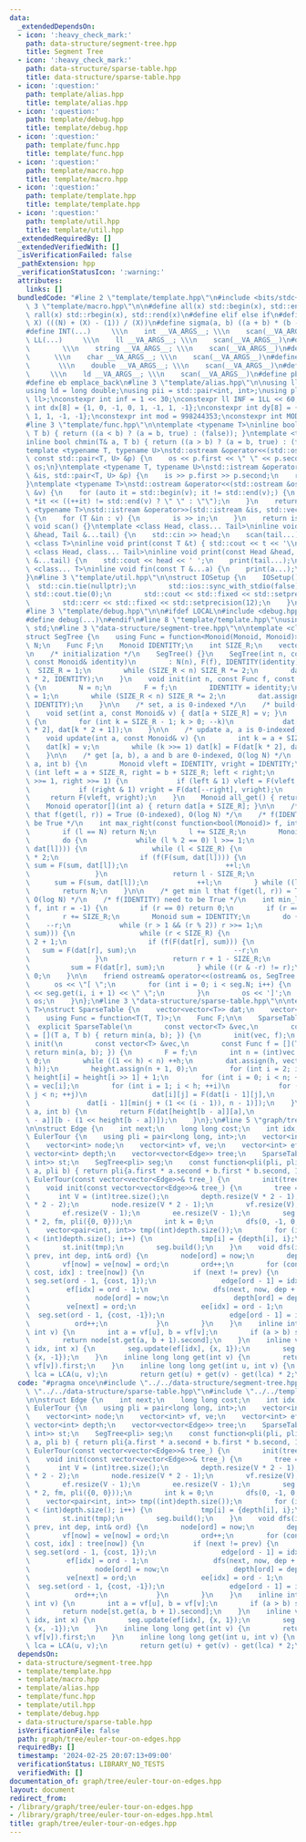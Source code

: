 ```yaml
---
data:
  _extendedDependsOn:
  - icon: ':heavy_check_mark:'
    path: data-structure/segment-tree.hpp
    title: Segment Tree
  - icon: ':heavy_check_mark:'
    path: data-structure/sparse-table.hpp
    title: data-structure/sparse-table.hpp
  - icon: ':question:'
    path: template/alias.hpp
    title: template/alias.hpp
  - icon: ':question:'
    path: template/debug.hpp
    title: template/debug.hpp
  - icon: ':question:'
    path: template/func.hpp
    title: template/func.hpp
  - icon: ':question:'
    path: template/macro.hpp
    title: template/macro.hpp
  - icon: ':question:'
    path: template/template.hpp
    title: template/template.hpp
  - icon: ':question:'
    path: template/util.hpp
    title: template/util.hpp
  _extendedRequiredBy: []
  _extendedVerifiedWith: []
  _isVerificationFailed: false
  _pathExtension: hpp
  _verificationStatusIcon: ':warning:'
  attributes:
    links: []
  bundledCode: "#line 2 \"template/template.hpp\"\n#include <bits/stdc++.h>\n#line\
    \ 3 \"template/macro.hpp\"\n\n#define all(x) std::begin(x), std::end(x)\n#define\
    \ rall(x) std::rbegin(x), std::rend(x)\n#define elif else if\n#define updiv(N,\
    \ X) (((N) + (X) - (1)) / (X))\n#define sigma(a, b) ((a + b) * (b - a + 1) / 2)\n\
    #define INT(...)     \\\n    int __VA_ARGS__; \\\n    scan(__VA_ARGS__)\n#define\
    \ LL(...)     \\\n    ll __VA_ARGS__; \\\n    scan(__VA_ARGS__)\n#define STR(...)\
    \        \\\n    string __VA_ARGS__; \\\n    scan(__VA_ARGS__)\n#define CHR(...)\
    \      \\\n    char __VA_ARGS__; \\\n    scan(__VA_ARGS__)\n#define DOU(...) \
    \       \\\n    double __VA_ARGS__; \\\n    scan(__VA_ARGS__)\n#define LD(...)\
    \     \\\n    ld __VA_ARGS__; \\\n    scan(__VA_ARGS__)\n#define pb push_back\n\
    #define eb emplace_back\n#line 3 \"template/alias.hpp\"\n\nusing ll = long long;\n\
    using ld = long double;\nusing pii = std::pair<int, int>;\nusing pll = std::pair<ll,\
    \ ll>;\nconstexpr int inf = 1 << 30;\nconstexpr ll INF = 1LL << 60;\nconstexpr\
    \ int dx[8] = {1, 0, -1, 0, 1, -1, 1, -1};\nconstexpr int dy[8] = {0, 1, 0, -1,\
    \ 1, 1, -1, -1};\nconstexpr int mod = 998244353;\nconstexpr int MOD = 1e9 + 7;\n\
    #line 3 \"template/func.hpp\"\n\ntemplate <typename T>\ninline bool chmax(T& a,\
    \ T b) { return ((a < b) ? (a = b, true) : (false)); }\ntemplate <typename T>\n\
    inline bool chmin(T& a, T b) { return ((a > b) ? (a = b, true) : (false)); }\n\
    template <typename T, typename U>\nstd::ostream &operator<<(std::ostream &os,\
    \ const std::pair<T, U> &p) {\n    os << p.first << \" \" << p.second;\n    return\
    \ os;\n}\ntemplate <typename T, typename U>\nstd::istream &operator>>(std::istream\
    \ &is, std::pair<T, U> &p) {\n    is >> p.first >> p.second;\n    return is;\n\
    }\ntemplate <typename T>\nstd::ostream &operator<<(std::ostream &os, const std::vector<T>\
    \ &v) {\n    for (auto it = std::begin(v); it != std::end(v);) {\n        os <<\
    \ *it << ((++it) != std::end(v) ? \" \" : \"\");\n    }\n    return os;\n}\ntemplate\
    \ <typename T>\nstd::istream &operator>>(std::istream &is, std::vector<T> &v)\
    \ {\n    for (T &in : v) {\n        is >> in;\n    }\n    return is;\n}\ninline\
    \ void scan() {}\ntemplate <class Head, class... Tail>\ninline void scan(Head\
    \ &head, Tail &...tail) {\n    std::cin >> head;\n    scan(tail...);\n}\ntemplate\
    \ <class T>\ninline void print(const T &t) { std::cout << t << '\\n'; }\ntemplate\
    \ <class Head, class... Tail>\ninline void print(const Head &head, const Tail\
    \ &...tail) {\n    std::cout << head << ' ';\n    print(tail...);\n}\ntemplate\
    \ <class... T>\ninline void fin(const T &...a) {\n    print(a...);\n    exit(0);\n\
    }\n#line 3 \"template/util.hpp\"\n\nstruct IOSetup {\n    IOSetup() {\n      \
    \  std::cin.tie(nullptr);\n        std::ios::sync_with_stdio(false);\n       \
    \ std::cout.tie(0);\n        std::cout << std::fixed << std::setprecision(12);\n\
    \        std::cerr << std::fixed << std::setprecision(12);\n    }\n} IOSetup;\n\
    #line 3 \"template/debug.hpp\"\n\n#ifdef LOCAL\n#include <debug.hpp>\n#else\n\
    #define debug(...)\n#endif\n#line 8 \"template/template.hpp\"\nusing namespace\
    \ std;\n#line 3 \"data-structure/segment-tree.hpp\"\n\ntemplate <class Monoid>\n\
    struct SegTree {\n    using Func = function<Monoid(Monoid, Monoid)>;\n    int\
    \ N;\n    Func F;\n    Monoid IDENTITY;\n    int SIZE_R;\n    vector<Monoid> dat;\n\
    \n    /* initialization */\n    SegTree() {}\n    SegTree(int n, const Func f,\
    \ const Monoid& identity)\n        : N(n), F(f), IDENTITY(identity) {\n      \
    \  SIZE_R = 1;\n        while (SIZE_R < n) SIZE_R *= 2;\n        dat.assign(SIZE_R\
    \ * 2, IDENTITY);\n    }\n    void init(int n, const Func f, const Monoid& identity)\
    \ {\n        N = n;\n        F = f;\n        IDENTITY = identity;\n        SIZE_R\
    \ = 1;\n        while (SIZE_R < n) SIZE_R *= 2;\n        dat.assign(SIZE_R * 2,\
    \ IDENTITY);\n    }\n\n    /* set, a is 0-indexed */\n    /* build(): O(N) */\n\
    \    void set(int a, const Monoid& v) { dat[a + SIZE_R] = v; }\n    void build()\
    \ {\n        for (int k = SIZE_R - 1; k > 0; --k)\n            dat[k] = F(dat[k\
    \ * 2], dat[k * 2 + 1]);\n    }\n\n    /* update a, a is 0-indexed, O(log N) */\n\
    \    void update(int a, const Monoid& v) {\n        int k = a + SIZE_R;\n    \
    \    dat[k] = v;\n        while (k >>= 1) dat[k] = F(dat[k * 2], dat[k * 2 + 1]);\n\
    \    }\n\n    /* get [a, b), a and b are 0-indexed, O(log N) */\n    Monoid get(int\
    \ a, int b) {\n        Monoid vleft = IDENTITY, vright = IDENTITY;\n        for\
    \ (int left = a + SIZE_R, right = b + SIZE_R; left < right;\n             left\
    \ >>= 1, right >>= 1) {\n            if (left & 1) vleft = F(vleft, dat[left++]);\n\
    \            if (right & 1) vright = F(dat[--right], vright);\n        }\n   \
    \     return F(vleft, vright);\n    }\n    Monoid all_get() { return dat[1]; }\n\
    \    Monoid operator[](int a) { return dat[a + SIZE_R]; }\n\n    /* get max r\
    \ that f(get(l, r)) = True (0-indexed), O(log N) */\n    /* f(IDENTITY) need to\
    \ be True */\n    int max_right(const function<bool(Monoid)> f, int l = 0) {\n\
    \        if (l == N) return N;\n        l += SIZE_R;\n        Monoid sum = IDENTITY;\n\
    \        do {\n            while (l % 2 == 0) l >>= 1;\n            if (!f(F(sum,\
    \ dat[l]))) {\n                while (l < SIZE_R) {\n                    l = l\
    \ * 2;\n                    if (f(F(sum, dat[l]))) {\n                       \
    \ sum = F(sum, dat[l]);\n                        ++l;\n                    }\n\
    \                }\n                return l - SIZE_R;\n            }\n      \
    \      sum = F(sum, dat[l]);\n            ++l;\n        } while ((l & -l) != l);\n\
    \        return N;\n    }\n\n    /* get min l that f(get(l, r)) = True (0-indexed),\
    \ O(log N) */\n    /* f(IDENTITY) need to be True */\n    int min_left(const function<bool(Monoid)>\
    \ f, int r = -1) {\n        if (r == 0) return 0;\n        if (r == -1) r = N;\n\
    \        r += SIZE_R;\n        Monoid sum = IDENTITY;\n        do {\n        \
    \    --r;\n            while (r > 1 && (r % 2)) r >>= 1;\n            if (!f(F(dat[r],\
    \ sum))) {\n                while (r < SIZE_R) {\n                    r = r *\
    \ 2 + 1;\n                    if (f(F(dat[r], sum))) {\n                     \
    \   sum = F(dat[r], sum);\n                        --r;\n                    }\n\
    \                }\n                return r + 1 - SIZE_R;\n            }\n  \
    \          sum = F(dat[r], sum);\n        } while ((r & -r) != r);\n        return\
    \ 0;\n    }\n\n    friend ostream& operator<<(ostream& os, SegTree seg) {\n  \
    \      os << \"[ \";\n        for (int i = 0; i < seg.N; i++) {\n            os\
    \ << seg.get(i, i + 1) << \" \";\n        }\n        os << ']';\n        return\
    \ os;\n    }\n};\n#line 3 \"data-structure/sparse-table.hpp\"\n\ntemplate <class\
    \ T>\nstruct SparseTable {\n    vector<vector<T>> dat;\n    vector<int> height;\n\
    \    using Func = function<T(T, T)>;\n    Func F;\n\n    SparseTable() {}\n  \
    \  explicit SparseTable(\n        const vector<T> &vec,\n        const Func f\
    \ = [](T a, T b) { return min(a, b); }) {\n        init(vec, f);\n    }\n    void\
    \ init(\n        const vector<T> &vec,\n        const Func f = [](T a, T b) {\
    \ return min(a, b); }) {\n        F = f;\n        int n = (int)vec.size(), h =\
    \ 0;\n        while ((1 << h) < n) ++h;\n        dat.assign(h, vector<T>(1 <<\
    \ h));\n        height.assign(n + 1, 0);\n        for (int i = 2; i <= n; i++)\
    \ height[i] = height[i >> 1] + 1;\n        for (int i = 0; i < n; ++i) dat[0][i]\
    \ = vec[i];\n        for (int i = 1; i < h; ++i)\n            for (int j = 0;\
    \ j < n; ++j)\n                dat[i][j] = F(dat[i - 1][j],\n                \
    \              dat[i - 1][min(j + (1 << (i - 1)), n - 1)]);\n    }\n\n    T get(int\
    \ a, int b) {\n        return F(dat[height[b - a]][a],\n                 dat[height[b\
    \ - a]][b - (1 << height[b - a])]);\n    }\n};\n#line 5 \"graph/tree/euler-tour-on-edges.hpp\"\
    \n\nstruct Edge {\n    int next;\n    long long cost;\n    int idx;\n};\nstruct\
    \ EulerTour {\n    using pli = pair<long long, int>;\n    vector<int> edge;\n\
    \    vector<int> node;\n    vector<int> vf, ve;\n    vector<int> ef, ee;\n   \
    \ vector<int> depth;\n    vector<vector<Edge>> tree;\n    SparseTable<pair<int,\
    \ int>> st;\n    SegTree<pli> seg;\n    const function<pli(pli, pli)> fm = [](pli\
    \ a, pli b) { return pli{a.first * a.second + b.first * b.second, 1}; };\n   \
    \ EulerTour(const vector<vector<Edge>>& tree_) {\n        init(tree_);\n    }\n\
    \    void init(const vector<vector<Edge>>& tree_) {\n        tree = tree_;\n \
    \       int V = (int)tree.size();\n        depth.resize(V * 2 - 1);\n        edge.resize(V\
    \ * 2 - 2);\n        node.resize(V * 2 - 1);\n        vf.resize(V);\n        ve.resize(V);\n\
    \        ef.resize(V - 1);\n        ee.resize(V - 1);\n        seg.init((V - 1)\
    \ * 2, fm, pli({0, 0}));\n        int k = 0;\n        dfs(0, -1, 0, k);\n    \
    \    vector<pair<int, int>> tmp((int)depth.size());\n        for (int i = 0; i\
    \ < (int)depth.size(); i++) {\n            tmp[i] = {depth[i], i};\n        }\n\
    \        st.init(tmp);\n        seg.build();\n    }\n    void dfs(int now, int\
    \ prev, int dep, int& ord) {\n        node[ord] = now;\n        depth[ord] = dep;\n\
    \        vf[now] = ve[now] = ord;\n        ord++;\n        for (const auto& [next,\
    \ cost, idx] : tree[now]) {\n            if (next != prev) {\n               \
    \ seg.set(ord - 1, {cost, 1});\n                edge[ord - 1] = idx;\n       \
    \         ef[idx] = ord - 1;\n                dfs(next, now, dep + 1, ord);\n\
    \                node[ord] = now;\n                depth[ord] = dep;\n       \
    \         ve[next] = ord;\n                ee[idx] = ord - 1;\n              \
    \  seg.set(ord - 1, {cost, -1});\n                edge[ord - 1] = idx;\n     \
    \           ord++;\n            }\n        }\n    }\n    inline int LCA(int u,\
    \ int v) {\n        int a = vf[u], b = vf[v];\n        if (a > b) swap(a, b);\n\
    \        return node[st.get(a, b + 1).second];\n    }\n    inline void update(int\
    \ idx, int x) {\n        seg.update(ef[idx], {x, 1});\n        seg.update(ee[idx],\
    \ {x, -1});\n    }\n    inline long long get(int v) {\n        return seg.get(0,\
    \ vf[v]).first;\n    }\n    inline long long get(int u, int v) {\n        int\
    \ lca = LCA(u, v);\n        return get(u) + get(v) - get(lca) * 2;\n    }\n};\n"
  code: "#pragma once\n#include \"../../data-structure/segment-tree.hpp\"\n#include\
    \ \"../../data-structure/sparse-table.hpp\"\n#include \"../../template/template.hpp\"\
    \n\nstruct Edge {\n    int next;\n    long long cost;\n    int idx;\n};\nstruct\
    \ EulerTour {\n    using pli = pair<long long, int>;\n    vector<int> edge;\n\
    \    vector<int> node;\n    vector<int> vf, ve;\n    vector<int> ef, ee;\n   \
    \ vector<int> depth;\n    vector<vector<Edge>> tree;\n    SparseTable<pair<int,\
    \ int>> st;\n    SegTree<pli> seg;\n    const function<pli(pli, pli)> fm = [](pli\
    \ a, pli b) { return pli{a.first * a.second + b.first * b.second, 1}; };\n   \
    \ EulerTour(const vector<vector<Edge>>& tree_) {\n        init(tree_);\n    }\n\
    \    void init(const vector<vector<Edge>>& tree_) {\n        tree = tree_;\n \
    \       int V = (int)tree.size();\n        depth.resize(V * 2 - 1);\n        edge.resize(V\
    \ * 2 - 2);\n        node.resize(V * 2 - 1);\n        vf.resize(V);\n        ve.resize(V);\n\
    \        ef.resize(V - 1);\n        ee.resize(V - 1);\n        seg.init((V - 1)\
    \ * 2, fm, pli({0, 0}));\n        int k = 0;\n        dfs(0, -1, 0, k);\n    \
    \    vector<pair<int, int>> tmp((int)depth.size());\n        for (int i = 0; i\
    \ < (int)depth.size(); i++) {\n            tmp[i] = {depth[i], i};\n        }\n\
    \        st.init(tmp);\n        seg.build();\n    }\n    void dfs(int now, int\
    \ prev, int dep, int& ord) {\n        node[ord] = now;\n        depth[ord] = dep;\n\
    \        vf[now] = ve[now] = ord;\n        ord++;\n        for (const auto& [next,\
    \ cost, idx] : tree[now]) {\n            if (next != prev) {\n               \
    \ seg.set(ord - 1, {cost, 1});\n                edge[ord - 1] = idx;\n       \
    \         ef[idx] = ord - 1;\n                dfs(next, now, dep + 1, ord);\n\
    \                node[ord] = now;\n                depth[ord] = dep;\n       \
    \         ve[next] = ord;\n                ee[idx] = ord - 1;\n              \
    \  seg.set(ord - 1, {cost, -1});\n                edge[ord - 1] = idx;\n     \
    \           ord++;\n            }\n        }\n    }\n    inline int LCA(int u,\
    \ int v) {\n        int a = vf[u], b = vf[v];\n        if (a > b) swap(a, b);\n\
    \        return node[st.get(a, b + 1).second];\n    }\n    inline void update(int\
    \ idx, int x) {\n        seg.update(ef[idx], {x, 1});\n        seg.update(ee[idx],\
    \ {x, -1});\n    }\n    inline long long get(int v) {\n        return seg.get(0,\
    \ vf[v]).first;\n    }\n    inline long long get(int u, int v) {\n        int\
    \ lca = LCA(u, v);\n        return get(u) + get(v) - get(lca) * 2;\n    }\n};"
  dependsOn:
  - data-structure/segment-tree.hpp
  - template/template.hpp
  - template/macro.hpp
  - template/alias.hpp
  - template/func.hpp
  - template/util.hpp
  - template/debug.hpp
  - data-structure/sparse-table.hpp
  isVerificationFile: false
  path: graph/tree/euler-tour-on-edges.hpp
  requiredBy: []
  timestamp: '2024-02-25 20:07:13+09:00'
  verificationStatus: LIBRARY_NO_TESTS
  verifiedWith: []
documentation_of: graph/tree/euler-tour-on-edges.hpp
layout: document
redirect_from:
- /library/graph/tree/euler-tour-on-edges.hpp
- /library/graph/tree/euler-tour-on-edges.hpp.html
title: graph/tree/euler-tour-on-edges.hpp
---
```

